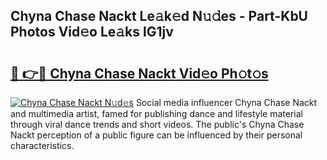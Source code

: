 ## Chyna Chase Nackt Le𝚊k𝚎d N𝚞𝚍es - Part-KbU Photos Vid𝚎o Le𝚊ks lG1jv

# <h2><a href="http://fb7xpj7.evod.top/?m=Chyna+Chase+Nackt">🔗 👉🔴 Chyna Chase Nackt Vid𝚎o Ph𝚘t𝚘s</a></h2>

[![Chyna Chase Nackt N𝚞d𝚎s](https://i.imgur.com/8V9OHl7.gif)](http://fb7xpj7.evod.top/?m=Chyna+Chase+Nackt)
Social media influencer Chyna Chase Nackt and multimedia artist, famed for publishing dance and lifestyle material through viral dance trends and short videos. The public's Chyna Chase Nackt perception of a public figure can be influenced by their personal characteristics. 
